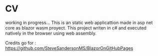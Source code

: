 # CV
working in progress...
This is an static web applicattion made in asp net core as blazor wasm proyect. 
This project writen in c# and executed natively in the browser using web assembly.


Credits go for : 
https://github.com/SteveSandersonMS/BlazorOnGitHubPages
